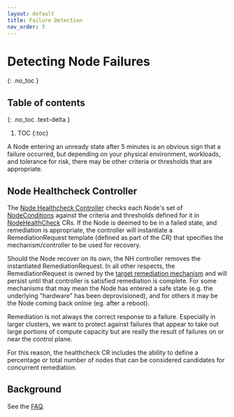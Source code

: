 ```yaml
---
layout: default
title: Failure Detection
nav_order: 3
---
```


# Detecting Node Failures 
{: .no_toc }

## Table of contents
{: .no_toc .text-delta }

1. TOC
{:toc}

A Node entering an unready state after 5 minutes is an obvious sign that a
failure occurred, but depending on your physical environment, workloads, and
tolerance for risk, there may be other criteria or thresholds that are
appropriate.

## Node Healthcheck Controller

The [Node Healthcheck Controller](https://github.com/medik8s/node-healthcheck-operator) checks each Node's set of [NodeConditions](https://kubernetes.io/docs/concepts/architecture/nodes/#condition)
against the criteria and thresholds defined for it in [NodeHealthCheck](https://github.com/medik8s/node-healthcheck-operator#nodehealthcheck-custom-resource) CRs.
If the Node is deemed to be in a failed state, and remediation is appropriate,
the controller will instantiate a RemediationRequest template (defined as part
of the CR) that specifies the mechanism/controller to be used for recovery.

Should the Node recover on its own, the NH controller removes the instantiated
RemediationRequest.  In all other respects, the RemediationRequest is owned by
the [target remediation mechanism](/remediation/remediation) and will persist until that controller is
satisfied remediation is complete.  For some mechanisms that may mean the Node
has entered a safe state (e.g. the underlying "hardware" has been deprovisioned),
and for others it may be the Node coming back online (eg. after a reboot).

Remediation is not always the correct response to a failure.  Especially in
larger clusters, we want to protect against failures that appear to take out
large portions of compute capacity but are really the result of failures on or
near the control plane.

For this reason, the healthcheck CR includes the ability to define a percentage
or total number of nodes that can be considered candidates for concurrent
remediation.

## Background
See the [FAQ](/faq).
